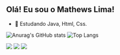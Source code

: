 ## Olá! Eu sou o Mathews Lima!
- 🌱 Estudando Java, Html, Css.

![Anurag's GitHub stats](https://github-readme-stats.vercel.app/api?username=Mathews-Lima&show_icons=true&theme=holi&include_all_commits=true&count_private=true)
![Top Langs](https://github-readme-stats.vercel.app/api/top-langs/?username=Mathews-Lima&layout=compact&theme=holi)
<div> 
  <a href="https://www.twitch.tv/Baaart321" target="_blank"><img src="https://img.shields.io/badge/Twitch-9146FF?style=for-the-badge&logo=twitch&logoColor=white" target="_blank"></a>
   <a href = "mailto:contatomathewslima@gmail.com"><img src="https://img.shields.io/badge/-Gmail-%23333?style=for-the-badge&logo=gmail&logoColor=white" target="_blank"></a>
  <a href="https://www.linkedin.com/in/mathews-lima-27a247180" target="_blank"><img src="https://img.shields.io/badge/-LinkedIn-%230077B5?style=for-the-badge&logo=linkedin&logoColor=white" target="_blank"></a> 
  
</div>
